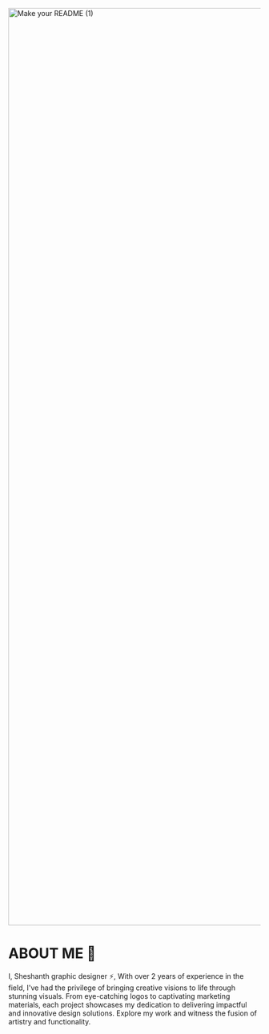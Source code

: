 <p align=”center”>
<img width="1834" alt="Make your README (1)" src="https://github.com/AARICKWOLF/AARICKWOLF/assets/122084815/a65a91e8-0a37-4c67-bcb2-45acc3614268 "border-radius: 10px;>
</p>

<p align="left">


# ABOUT ME 🤖
I, Sheshanth graphic designer ⚡,
With over 2 years of experience in the field, I've had the privilege of bringing creative visions to life
through stunning visuals.
From eye-catching logos to captivating marketing materials, each project
showcases my dedication to delivering impactful and innovative design solutions. 
Explore my work and witness the fusion of artistry and functionality.


